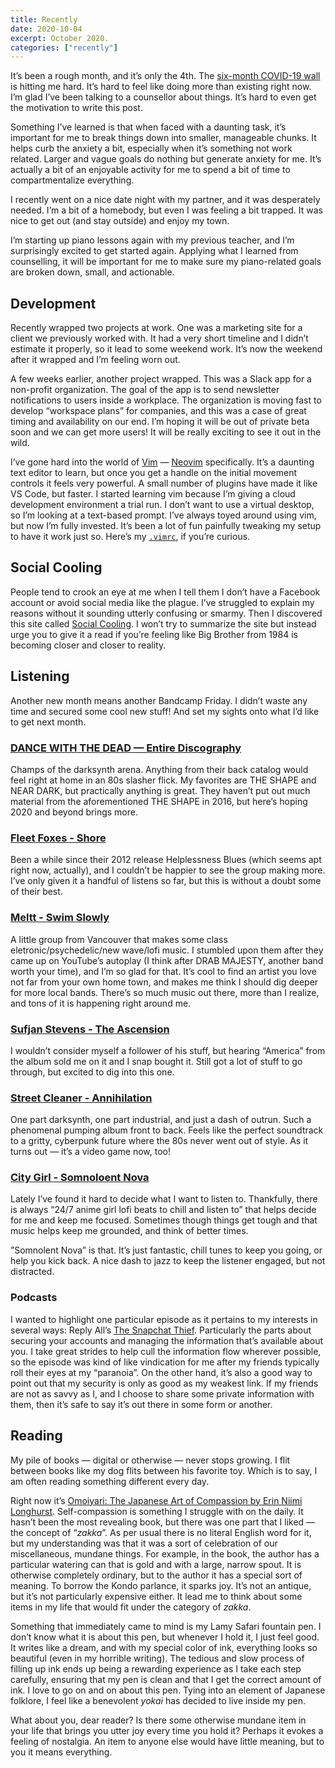 ```yaml
---
title: Recently
date: 2020-10-04
excerpt: October 2020.
categories: ["recently"]
---
```


It’s been a rough month, and it’s only the 4th. The [six-month COVID-19 wall][covid-wall] is hitting me hard. It’s hard to feel like doing more than existing right now. I’m glad I’ve been talking to a counsellor about things. It’s hard to even get the motivation to write this post.

Something I’ve learned is that when faced with a daunting task, it’s important for me to break things down into smaller, manageable chunks. It helps curb the anxiety a bit, especially when it’s something not work related. Larger and vague goals do nothing but generate anxiety for me. It’s actually a bit of an enjoyable activity for me to spend a bit of time to compartmentalize everything.

I recently went on a nice date night with my partner, and it was desperately needed. I’m a bit of a homebody, but even I was feeling a bit trapped. It was nice to get out (and stay outside) and enjoy my town.

I’m starting up piano lessons again with my previous teacher, and I’m surprisingly excited to get started again. Applying what I learned from counselling, it will be important for me to make sure my piano-related goals are broken down, small, and actionable.

## Development

Recently wrapped two projects at work. One was a marketing site for a client we previously worked with. It had a very short timeline and I didn’t estimate it properly, so it lead to some weekend work. It’s now the weekend after it wrapped and I’m feeling worn out.

A few weeks earlier, another project wrapped. This was a Slack app for a non-profit organization. The goal of the app is to send newsletter notifications to users inside a workplace. The organization is moving fast to develop “workspace plans” for companies, and this was a case of great timing and availability on our end. I’m hoping it will be out of private beta soon and we can get more users! It will be really exciting to see it out in the wild.

I’ve gone hard into the world of [Vim][vim] — [Neovim][neovim] specifically. It’s a daunting text editor to learn, but once you get a handle on the initial movement controls it feels very powerful. A small number of plugins have made it like VS Code, but faster. I started learning vim because I’m giving a cloud development environment a trial run. I don’t want to use a virtual desktop, so I’m looking at a text-based prompt. I’ve always toyed around using vim, but now I’m fully invested. It’s been a lot of fun painfully tweaking my setup to have it work just so. Here’s my [`.vimrc`][vimrc], if you’re curious.

## Social Cooling

People tend to crook an eye at me when I tell them I don’t have a Facebook account or avoid social media like the plague. I’ve struggled to explain my reasons without it sounding utterly confusing or smarmy. Then I discovered this site called [Social Cooling][social-cooling]. I won’t try to summarize the site but instead urge you to give it a read if you’re feeling like Big Brother from 1984 is becoming closer and closer to reality.

## Listening

Another new month means another Bandcamp Friday. I didn’t waste any time and secured some cool new stuff! And set my sights onto what I’d like to get next month.

### [DANCE WITH THE DEAD — Entire Discography][dwtd]

Champs of the darksynth arena. Anything from their back catalog would feel right at home in an 80s slasher flick. My favorites are THE SHAPE and NEAR DARK, but practically anything is great. They haven’t put out much material from the aforementioned THE SHAPE in 2016, but here’s hoping 2020 and beyond brings more.

### [Fleet Foxes - Shore][shore]

Been a while since their 2012 release Helplessness Blues (which seems apt right now, actually), and I couldn’t be happier to see the group making more. I’ve only given it a handful of listens so far, but this is without a doubt some of their best.

### [Meltt - Swim Slowly][meltt]

A little group from Vancouver that makes some class eletronic/psychedelic/new wave/lofi music. I stumbled upon them after they came up on YouTube’s autoplay (I think after DRAB MAJESTY, another band worth your time), and I’m so glad for that. It’s cool to find an artist you love not far from your own home town, and makes me think I should dig deeper for more local bands. There’s so much music out there, more than I realize, and tons of it is happening right around me.

### [Sufjan Stevens - The Ascension][sufjan]

I wouldn’t consider myself a follower of his stuff, but hearing “America” from the album sold me on it and I snap bought it. Still got a lot of stuff to go through, but excited to dig into this one.

### [Street Cleaner - Annihilation][sc]

One part darksynth, one part industrial, and just a dash of outrun. Such a phenomenal pumping album front to back. Feels like the perfect soundtrack to a gritty, cyberpunk future where the 80s never went out of style. As it turns out — it’s a video game now, too!

### [City Girl - Somnoloent Nova][city-girl]

Lately I’ve found it hard to decide what I want to listen to. Thankfully, there is always “24/7 anime girl lofi beats to chill and listen to” that helps decide for me and keep me focused. Sometimes though things get tough and that music helps keep me grounded, and think of better times.

”Somnolent Nova” is that. It’s just fantastic, chill tunes to keep you going, or help you kick back. A nice dash to jazz to keep the listener engaged, but not distracted.

### Podcasts

I wanted to highlight one particular episode as it pertains to my interests in several ways: Reply All’s [The Snapchat Thief][snapchat-thief]. Particularly the parts about securing your accounts and managing the information that’s available about you. I take great strides to help cull the information flow wherever possible, so the episode was kind of like vindication for me after my friends typically roll their eyes at my “paranoia”. On the other hand, it’s also a good way to point out that my security is only as good as my weakest link. If my friends are not as savvy as I, and I choose to share some private information with them, then it’s safe to say it’s out there in some form or another.

## Reading

My pile of books — digital or otherwise — never stops growing. I flit between books like my dog flits between his favorite toy. Which is to say, I am often reading something different every day.

Right now it’s [Omoiyari: The Japanese Art of Compassion by Erin Niimi Longhurst][omoiyari]. Self-compassion is something I struggle with on the daily. It hasn’t been the most revealing book, but there was one part that I liked — the concept of “_zakka_”. As per usual there is no literal English word for it, but my understanding was that it was a sort of celebration of our miscellaneous, mundane things. For example, in the book, the author has a particular watering can that is gold and with a large, narrow spout. It is otherwise completely ordinary, but to the author it has a special sort of meaning. To borrow the Kondo parlance, it sparks joy. It’s not an antique, but it’s not particularly expensive either. It lead me to think about some items in my life that would fit under the category of _zakka_.

Something that immediately came to mind is my Lamy Safari fountain pen. I don’t know what it is about this pen, but whenever I hold it, I just feel good. It writes like a dream, and with my special color of ink, everything looks so beautiful (even in my horrible writing). The tedious and slow process of filling up ink ends up being a rewarding experience as I take each step carefully, ensuring that my pen is clean and that I get the correct amount of ink. I love to go on and on about this pen. Tying into an element of Japanese folklore, I feel like a benevolent _yokai_ has decided to live inside my pen.

What about you, dear reader? Is there some otherwise mundane item in your life that brings you utter joy every time you hold it? Perhaps it evokes a feeling of nostalgia. An item to anyone else would have little meaning, but to you it means everything.

[covid-wall]: https://metro.co.uk/2020/09/23/how-to-push-through-six-month-coronavirus-wall-13309340/
[vim]: https://www.vim.org
[neovim]: https://neovim.io
[vimrc]: https://gist.github.com/devinwl/e8fc207bef247bae57d9c86990106b91
[social-cooling]: https://www.socialcooling.com
[snapchat-thief]: https://gimletmedia.com/shows/reply-all/v4he6k
[omoiyari]: https://www.goodreads.com/book/show/52848030-omoiyari
[dwtd]: https://dancewiththedead.bandcamp.com
[shore]: https://fleetfoxes.bandcamp.com/album/shore
[meltt]: https://meltt.bandcamp.com/album/swim-slowly
[sufjan]: https://music.sufjan.com/album/the-ascension
[sc]: https://streetcleaner.bandcamp.com/album/annihilation
[city-girl]: https://city-girl.bandcamp.com/album/somnolent-nova
